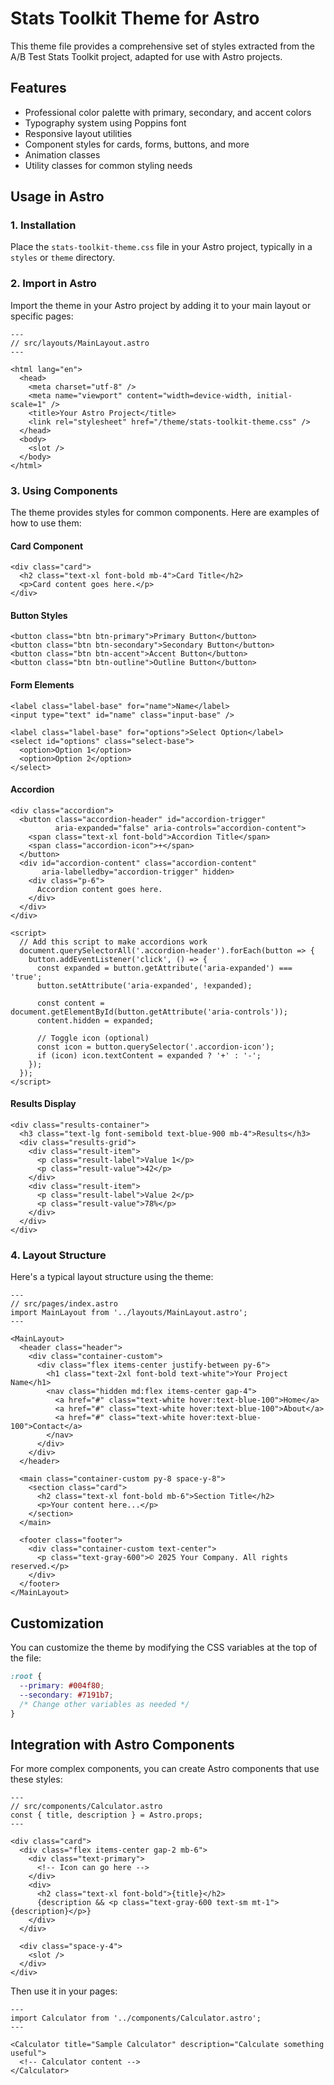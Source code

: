 # Stats Toolkit Theme for Astro

This theme file provides a comprehensive set of styles extracted from the A/B Test Stats Toolkit project, adapted for use with Astro projects.

## Features

- Professional color palette with primary, secondary, and accent colors
- Typography system using Poppins font
- Responsive layout utilities
- Component styles for cards, forms, buttons, and more
- Animation classes
- Utility classes for common styling needs

## Usage in Astro

### 1. Installation

Place the `stats-toolkit-theme.css` file in your Astro project, typically in a `styles` or `theme` directory.

### 2. Import in Astro

Import the theme in your Astro project by adding it to your main layout or specific pages:

```astro
---
// src/layouts/MainLayout.astro
---

<html lang="en">
  <head>
    <meta charset="utf-8" />
    <meta name="viewport" content="width=device-width, initial-scale=1" />
    <title>Your Astro Project</title>
    <link rel="stylesheet" href="/theme/stats-toolkit-theme.css" />
  </head>
  <body>
    <slot />
  </body>
</html>
```

### 3. Using Components

The theme provides styles for common components. Here are examples of how to use them:

#### Card Component

```astro
<div class="card">
  <h2 class="text-xl font-bold mb-4">Card Title</h2>
  <p>Card content goes here.</p>
</div>
```

#### Button Styles

```astro
<button class="btn btn-primary">Primary Button</button>
<button class="btn btn-secondary">Secondary Button</button>
<button class="btn btn-accent">Accent Button</button>
<button class="btn btn-outline">Outline Button</button>
```

#### Form Elements

```astro
<label class="label-base" for="name">Name</label>
<input type="text" id="name" class="input-base" />

<label class="label-base" for="options">Select Option</label>
<select id="options" class="select-base">
  <option>Option 1</option>
  <option>Option 2</option>
</select>
```

#### Accordion

```astro
<div class="accordion">
  <button class="accordion-header" id="accordion-trigger" 
          aria-expanded="false" aria-controls="accordion-content">
    <span class="text-xl font-bold">Accordion Title</span>
    <span class="accordion-icon">+</span>
  </button>
  <div id="accordion-content" class="accordion-content" 
       aria-labelledby="accordion-trigger" hidden>
    <div class="p-6">
      Accordion content goes here.
    </div>
  </div>
</div>

<script>
  // Add this script to make accordions work
  document.querySelectorAll('.accordion-header').forEach(button => {
    button.addEventListener('click', () => {
      const expanded = button.getAttribute('aria-expanded') === 'true';
      button.setAttribute('aria-expanded', !expanded);
      
      const content = document.getElementById(button.getAttribute('aria-controls'));
      content.hidden = expanded;
      
      // Toggle icon (optional)
      const icon = button.querySelector('.accordion-icon');
      if (icon) icon.textContent = expanded ? '+' : '-';
    });
  });
</script>
```

#### Results Display

```astro
<div class="results-container">
  <h3 class="text-lg font-semibold text-blue-900 mb-4">Results</h3>
  <div class="results-grid">
    <div class="result-item">
      <p class="result-label">Value 1</p>
      <p class="result-value">42</p>
    </div>
    <div class="result-item">
      <p class="result-label">Value 2</p>
      <p class="result-value">78%</p>
    </div>
  </div>
</div>
```

### 4. Layout Structure

Here's a typical layout structure using the theme:

```astro
---
// src/pages/index.astro
import MainLayout from '../layouts/MainLayout.astro';
---

<MainLayout>
  <header class="header">
    <div class="container-custom">
      <div class="flex items-center justify-between py-6">
        <h1 class="text-2xl font-bold text-white">Your Project Name</h1>
        <nav class="hidden md:flex items-center gap-4">
          <a href="#" class="text-white hover:text-blue-100">Home</a>
          <a href="#" class="text-white hover:text-blue-100">About</a>
          <a href="#" class="text-white hover:text-blue-100">Contact</a>
        </nav>
      </div>
    </div>
  </header>

  <main class="container-custom py-8 space-y-8">
    <section class="card">
      <h2 class="text-xl font-bold mb-6">Section Title</h2>
      <p>Your content here...</p>
    </section>
  </main>

  <footer class="footer">
    <div class="container-custom text-center">
      <p class="text-gray-600">© 2025 Your Company. All rights reserved.</p>
    </div>
  </footer>
</MainLayout>
```

## Customization

You can customize the theme by modifying the CSS variables at the top of the file:

```css
:root {
  --primary: #004f80;
  --secondary: #7191b7;
  /* Change other variables as needed */
}
```

## Integration with Astro Components

For more complex components, you can create Astro components that use these styles:

```astro
---
// src/components/Calculator.astro
const { title, description } = Astro.props;
---

<div class="card">
  <div class="flex items-center gap-2 mb-6">
    <div class="text-primary">
      <!-- Icon can go here -->
    </div>
    <div>
      <h2 class="text-xl font-bold">{title}</h2>
      {description && <p class="text-gray-600 text-sm mt-1">{description}</p>}
    </div>
  </div>

  <div class="space-y-4">
    <slot />
  </div>
</div>
```

Then use it in your pages:

```astro
---
import Calculator from '../components/Calculator.astro';
---

<Calculator title="Sample Calculator" description="Calculate something useful">
  <!-- Calculator content -->
</Calculator>
```